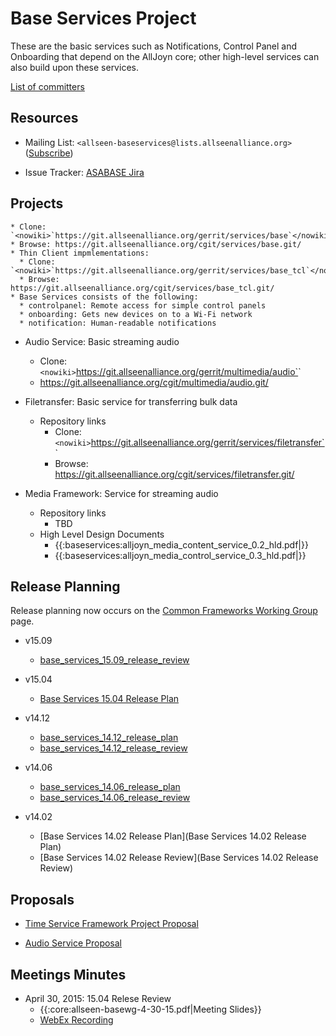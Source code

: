 #  Base Services Project

These are the basic services such as Notifications, Control Panel and Onboarding that depend on the AllJoyn core; other high-level services can also build upon these services.

[List of committers](https///wiki.allseenalliance.org/tsc/committers#common_frameworks)
## Resources


*  Mailing List: `<allseen-baseservices@lists.allseenalliance.org>` ([Subscribe](https///lists.allseenalliance.org/mailman/listinfo/allseen-baseservices))

*  Issue Tracker: [ASABASE Jira](https///jira.allseenalliance.org/browse/ASABASE)

## Projects

    * Clone: `<nowiki>`https://git.allseenalliance.org/gerrit/services/base`</nowiki>`
    * Browse: https://git.allseenalliance.org/cgit/services/base.git/
    * Thin Client impmlementations:
      * Clone: `<nowiki>`https://git.allseenalliance.org/gerrit/services/base_tcl`</nowiki>`
      * Browse: https://git.allseenalliance.org/cgit/services/base_tcl.git/
    * Base Services consists of the following:
      * controlpanel: Remote access for simple control panels
      * onboarding: Gets new devices on to a Wi-Fi network
      * notification: Human-readable notifications

*  Audio Service: Basic streaming audio
    * Clone: `<nowiki>`https://git.allseenalliance.org/gerrit/multimedia/audio`</nowiki>`
    * https://git.allseenalliance.org/cgit/multimedia/audio.git/

*  Filetransfer: Basic service for transferring bulk data
    * Repository links
      * Clone: `<nowiki>`https://git.allseenalliance.org/gerrit/services/filetransfer`</nowiki>`
      * Browse: https://git.allseenalliance.org/cgit/services/filetransfer.git/

*  Media Framework: Service for streaming audio
    * Repository links
      * TBD 
    * High Level Design Documents
      * {{:baseservices:alljoyn_media_content_service_0.2_hld.pdf|}}
      * {{:baseservices:alljoyn_media_control_service_0.3_hld.pdf|}}

## Release Planning

Release planning now occurs on the [ Common Frameworks Working Group](baseservices/Overview ) page.

*  v15.09
    * [base_services_15.09_release_review](base_services_15.09_release_review)

*  v15.04
    * [Base Services 15.04 Release Plan](baseservices/base_services_15.04_release_plan)

*  v14.12
    * [base_services_14.12_release_plan](base_services_14.12_release_plan)
    * [base_services_14.12_release_review](base_services_14.12_release_review)

*  v14.06
    * [base_services_14.06_release_plan](base_services_14.06_release_plan)
    * [base_services_14.06_release_review](base_services_14.06_release_review)

*  v14.02
    * [Base Services 14.02 Release Plan](Base Services 14.02 Release Plan)
    * [Base Services 14.02 Release Review](Base Services 14.02 Release Review)

## Proposals


*  [Time Service Framework Project Proposal](https///wiki.allseenalliance.org/tsc/technical_steering_committee/time_service_project_proposal)

*  [Audio Service Proposal](https///wiki.allseenalliance.org/tsc/technical_steering_committee/audio_service)

## Meetings Minutes

   * April 30, 2015: 15.04 Relese Review
     * {{:core:allseen-basewg-4-30-15.pdf|Meeting Slides}} 
     * [WebEx Recording](https///meetings.webex.com/collabs/url/rWfXr1CbGYqdTg-Yotvbq0pIy3jastgQJN2da7eNVfC00000)


